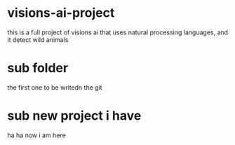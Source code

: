 # visions-ai-project
this is a full project of visions ai that uses natural processing languages, and it detect wild animals

# sub folder
the first one to be writedn the git 

# sub new project i have

ha ha now i am here